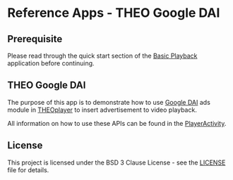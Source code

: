 # Reference Apps - THEO Google DAI

## Prerequisite

Please read through the quick start section of the [Basic Playback] application before continuing.

## THEO Google DAI

The purpose of this app is to demonstrate how to use [Google DAI] ads module in [THEOplayer]
to insert advertisement to video playback.

All information on how to use these APIs can be found in the [PlayerActivity](src/main/java/com/theoplayer/sample/ads/googledai/PlayerActivity.kt).

## License

This project is licensed under the BSD 3 Clause License - see the [LICENSE] file for details.

[//]: # (Links and Guides reference)
[THEOplayer]: https://www.theoplayer.com/
[Basic Playback]: ../basic-playback/README.md
[Google DAI]: https://developers.google.com/ad-manager/dynamic-ad-insertion/

[//]: # (Project files reference)
[LICENSE]: ../LICENSE
